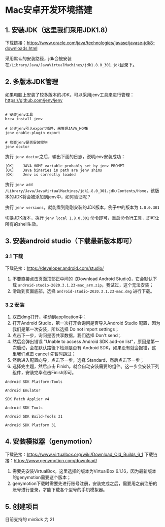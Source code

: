 # Mac安卓开发环境搭建

## 1. 安装JDK（这里我们采用JDK1.8）

下载链接：https://www.oracle.com/java/technologies/javase/javase-jdk8-downloads.html

采用默认的安装路径，jdk会被安装在`/Library/Java/JavaVirtualMachines/jdk1.8.0_301.jdk`目录下。

## 2. 多版本JDK管理


如果电脑上安装了较多版本的JDK，可以采用jenv工具来进行管理：https://github.com/jenv/jenv

```shell

# 安装jenv工具
brew install jenv

# 允许jenv引入export插件，来管理JAVA_HOME
jenv enable-plugin export

# 检查jenv是否安装完毕
jenv doctor

```

执行 `jenv doctor`之后，输出下面的日志，说明jenv安装成功：

```
[OK]	JAVA_HOME variable probably set by jenv PROMPT
[OK]	Java binaries in path are jenv shims
[OK]	Jenv is correctly loaded
```

执行 `jenv add /Library/Java/JavaVirtualMachines/jdk1.8.0_301.jdk/Contents/Home`，该版本的JDK将会被添加到jenv中，如何验证呢？

执行 `jenv versions`，就能看到刚刚安装的JDK版本，例子中的版本为 `1.8.0.301`

切换JDK版本，执行 `jenv local 1.8.0.301` 命令即可，重启命令行工具，即可让所有的shell生效。



## 3. 安装android studio（下载最新版本即可）

### 3.1 下载

下载链接：https://developer.android.com/studio/

1. 不要直接点击页面顶部正中间的【Download Android Studio】，它会默认下载 `android-studio-2020.3.1.23-mac_arm.zip`，我试过，这个无法安装；
2. 滑动到页面底部，选择 `android-studio-2020.3.1.23-mac.dmg` 进行下载。

### 3.2 安装

1. 双击dmg打开，移动到application中；
2. 打开Android Studio，第一次打开会询问是否导入Android Studio 配置，因为我们是第一次安装，所以选择 Do not import settings；
3. 点击下一步，询问是否共享数据，我们选择 Don't send；
4. 然后会弹出错误 "Unable to access Android SDK add-on list"，原因是第一次启动，会在默认路径下检测是否有 Android SDK，如果没有就会报错，这里我们点击 cancel 先暂时跳过；
5. 然后进入配置向导，点击下一步，选择 Standard，然后点击下一步；
6. 选择完主题，然后点击 Finish，就会自动安装需要的组件。这一步会安装下列组件，安装完毕点击Finish即可。
```
Android SDK Platform-Tools

Android Emulator

SDK Patch Applier v4 

Android SDK Tools

Android SDK Build-Tools 31

Android SDK Platform 31

```

## 4. 安装模拟器（genymotion）

下载链接：https://www.virtualbox.org/wiki/Download_Old_Builds_6_1
下载链接：https://www.genymotion.com/download/

1. 需要先安装VirtualBox，这里选择的版本为VirtualBox 6.1.16，因为最新版本的genymotion需要这个版本；
2. genymotion下载时需要先进行账号注册，安装完成之后，需要用之前注册的账号进行登录，才能下载各个型号的手机模拟器。



## 5. 创建项目

目前支持的 minSdk 为 21





